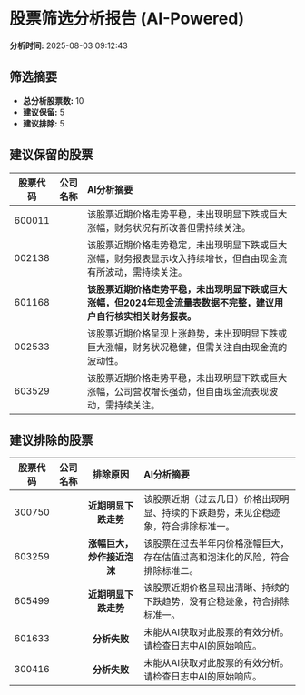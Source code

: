 # 股票筛选分析报告 (AI-Powered)

**分析时间:** 2025-08-03 09:12:43

## 筛选摘要

- **总分析股票数:** 10
- **建议保留:** 5
- **建议排除:** 5

## 建议保留的股票

| 股票代码 | 公司名称 | AI分析摘要 |
|:---:|:---:|:---|
| 600011 |  | 该股票近期价格走势平稳，未出现明显下跌或巨大涨幅，财务状况有所改善但需持续关注。 |
| 002138 |  | 该股票近期价格走势稳定，未出现明显下跌或巨大涨幅，财务报表显示收入持续增长，但自由现金流有所波动，需持续关注。 |
| 601168 |  | **该股票近期价格走势平稳，未出现明显下跌或巨大涨幅，但2024年现金流量表数据不完整，建议用户自行核实相关财务报表。** |
| 002533 |  | 该股票近期价格呈现上涨趋势，未出现明显下跌或巨大涨幅，财务状况稳健，但需关注自由现金流的波动性。 |
| 603529 |  | 该股票近期价格走势平稳，未出现明显下跌或巨大涨幅，公司营收增长强劲，但自由现金流表现波动，需持续关注。 |

## 建议排除的股票

| 股票代码 | 公司名称 | 排除原因 | AI分析摘要 |
|:---:|:---:|:---:|:---|
| 300750 |  | **近期明显下跌走势** | 该股票近期（过去几日）价格出现明显、持续的下跌趋势，未见企稳迹象，符合排除标准一。 |
| 603259 |  | **涨幅巨大，炒作接近泡沫** | 该股票在过去半年内价格涨幅巨大，存在估值过高和泡沫化的风险，符合排除标准二。 |
| 605499 |  | **近期明显下跌走势** | 该股票近期价格呈现出清晰、持续的下跌趋势，没有企稳迹象，符合排除标准一。 |
| 601633 |  | **分析失败** | 未能从AI获取对此股票的有效分析。请检查日志中AI的原始响应。 |
| 300416 |  | **分析失败** | 未能从AI获取对此股票的有效分析。请检查日志中AI的原始响应。 |
